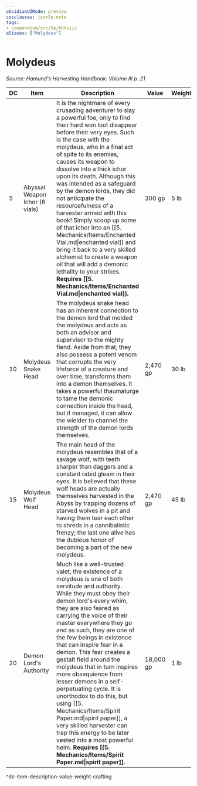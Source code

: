 ```yaml
---
obsidianUIMode: preview
cssclasses: json5e-note
tags:
- compendium/src/5e/hhhviii
aliases: ["Molydeus"]
---
```

# Molydeus
*Source: Hamund's Harvesting Handbook: Volume III p. 21* 

| DC | Item | Description | Value | Weight | Crafting |
|----|------|-------------|-------|--------|----------|
| 5 | Abyssal Weapon Ichor (6 vials) | It is the nightmare of every crusading adventurer to slay a powerful foe, only to find their hard won loot disappear before their very eyes. Such is the case with the molydeus, who in a final act of spite to its enemies, causes its weapon to dissolve into a thick ichor upon its death. Although this was intended as a safeguard by the demon lords, they did not anticipate the resourcefulness of a harvester armed with this book! Simply scoop up some of that ichor into an [[5. Mechanics/Items/Enchanted Vial.md\|enchanted vial]] and bring it back to a very skilled alchemist to create a weapon oil that will add a demonic lethality to your strikes. **Requires [[5. Mechanics/Items/Enchanted Vial.md\|enchanted vial]].** | 300 gp | 5 lb | [[5. Mechanics/Items/Abyssal Oil.md\|Abyssal Oil]] |
| 10 | Molydeus Snake Head | The molydeus snake head has an inherent connection to the demon lord that molded the molydeus and acts as both an advisor and supervisor to the mighty fiend. Aside from that, they also possess a potent venom that corrupts the very lifeforce of a creature and over time, transforms them into a demon themselves. It takes a powerful thaumaturge to tame the demonic connection inside the head, but if managed, it can allow the wielder to channel the strength of the demon lords themselves. | 2,470 gp | 30 lb | Staff of the Demon Tongue |
| 15 | Molydeus Wolf Head | The main head of the molydeus resembles that of a savage wolf, with teeth sharper than daggers and a constant rabid gleam in their eyes. It is believed that these wolf heads are actually themselves harvested in the Abyss by trapping dozens of starved wolves in a pit and having them tear each other to shreds in a cannibalistic frenzy; the last one alive has the dubious honor of becoming a part of the new molydeus. | 2,470 gp | 45 lb | Helm of Demon's Wrath |
| 20 | Demon Lord's Authority | Much like a well-trusted valet, the existence of a molydeus is one of both servitude and authority. While they must obey their demon lord's every whim, they are also feared as carrying the voice of their master everywhere they go and as such, they are one of the few beings in existence that can inspire fear in a demon. This fear creates a gestalt field around the molydeus that in turn inspires more obsequience from lesser demons in a self-perpetuating cycle. It is unorthodox to do this, but using [[5. Mechanics/Items/Spirit Paper.md\|spirit paper]], a very skilled harvester can trap this energy to be later vested into a most powerful helm. **Requires [[5. Mechanics/Items/Spirit Paper.md\|spirit paper]].** | 18,000 gp | 1 lb | Helm of Abyssal Domination |
^dc-item-description-value-weight-crafting